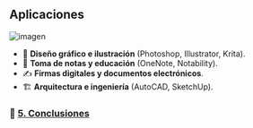 ## Aplicaciones
![imagen](https://github.com/user-attachments/assets/4c64602e-06df-4a0e-8934-3d1cef06fec7)

- 🎨 **Diseño gráfico e ilustración** (Photoshop, Illustrator, Krita).
- 📝 **Toma de notas y educación** (OneNote, Notability).
- ✍️ **Firmas digitales y documentos electrónicos**.
- 🏗️ **Arquitectura e ingeniería** (AutoCAD, SketchUp).


### 🏁 [5. Conclusiones](conclusiones.md)
